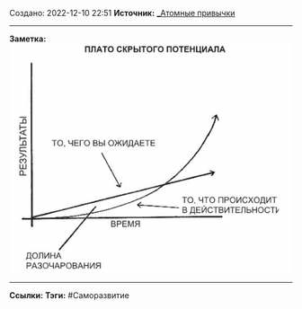 Создано: 2022-12-10 22:51
**Источник:** [_Атомные привычки](_Атомные%20привычки.md)
***
**Заметка:**  
![](_attachments/59dc02acea7ea0e4087a1f6af063db85.png)
***
**Ссылки:** 
**Тэги:** #Саморазвитие 

